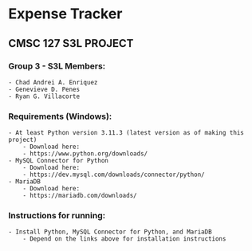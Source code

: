 # Expense Tracker
## CMSC 127 S3L PROJECT 

### Group 3 - S3L Members: 
	- Chad Andrei A. Enriquez
	- Genevieve D. Penes
	- Ryan G. Villacorte

### Requirements (Windows):
	- At least Python version 3.11.3 (latest version as of making this project) 
    	- Download here:
		- https://www.python.org/downloads/ 
	- MySQL Connector for Python 
		- Download here:
		- https://dev.mysql.com/downloads/connector/python/
	- MariaDB
    	- Download here:
    	- https://mariadb.com/downloads/

### Instructions for running:
	- Install Python, MySQL Connector for Python, and MariaDB
    	- Depend on the links above for installation instructions

